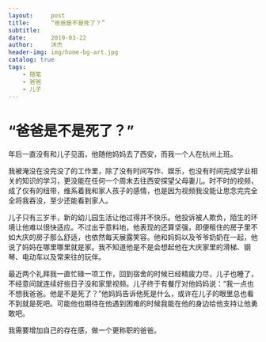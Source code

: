 ```yaml
---
layout:     post
title:      “爸爸是不是死了？”
subtitle:
date:       2019-03-22
author:     沐杰
header-img: img/home-bg-art.jpg
catalog: true
tags:
    - 随笔
    - 爸爸
    - 儿子
---
```


# “爸爸是不是死了？”

年后一直没有和儿子见面，他随他妈妈去了西安，而我一个人在杭州上班。

我被淹没在没完没了的工作里，除了没有时间写作、娱乐，也没有时间完成学业相关的知识的学习，更没能在任何一个周末去往西安探望父母妻儿。时不时的视频，成了仅有的纽带，维系着我和家人孩子的感情，也是因为视频我没能让思念完完全全将我吞没，至少还能看到家人。

儿子只有三岁半，新的幼儿园生活让他过得并不快乐。他投诉被人欺负，陌生的环境让他难以很快适应。不过出乎意料地，他表现的还算坚强，即便租住的房子里不如大庆的房子那么舒适，也依然每天展露笑容。他和妈妈以及爷爷奶奶在一起，他说了妈妈在哪里哪里就是家。我不知道他是不是会想起他在大庆家里的滑梯、钢琴、电动车以及常来往的玩伴。

最近两个礼拜我一直忙碌一项工作，回到宿舍的时候已经精疲力尽，儿子也睡了，不经意间就连续好些日子没和家里视频。儿子终于有餐厅对他妈妈说：“我一点也不想我爸爸。他是不是死了？”他妈妈告诉他死是什么，或许在儿子的眼里总也看不到就是死吧。可能他也期待在他遇到困难的时候我能在他的身边给他支持让他勇敢吧。

我需要增加自己的存在感，做一个更称职的爸爸。

